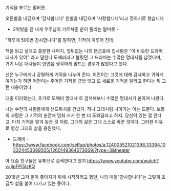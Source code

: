 
기적을 부르는 말버릇..

오른발을 내딛으며 '감사합니다'
왼발을 내딛으며 '사랑합니다'라고 정하기로 했습니다 
- 2억빚을 진 내게 우주님이 가르쳐준 운이 풀리는 말버릇 - 

"하루에 500번 감사합니다"를 말하면, 기적이 이루어 진데,

책을 읽고 설레고 흥분한 나머지, 앞뒤없는 나의 뜬금포에 집사람은 "아 비슷한 드라마 대사가 있어" 라고 말한다
도깨비라고 불렸던 그 드라마는 수많은 명대사를 남겼다며, 거기 나온 대사들이 한번쯤 생각하게 많드는
경우가 많았다고 했다. 

신은 누구에게나 공평하게 기적을 나누어 준다. 어떤이는 그것에 대해 감사하고 귀하게 여기는가 하면
어떤이는 주어진 기적을 금방 잊고 또 새로운 기적을 달라고 한다는 뭐 그런 내용이었다.

대충 이러했는데, 추가로 도깨비 명대사 로 검색해보니 수많은 명대사가 쏟아져 나왔다.

나는 수천의 사람들에게 샌드위치를 건넸다. 허나 그대처럼 나아가는 이는 드물다. 보통의 사람은 그 기적의 순간애
멈춰 서서 한 번 더 도와달라고 하지. 당신이 있는 걸 안다고. 마치 기적을 맡겨 놓은 것 처럼. 
그대의 삶은 그대 스스로 바꾼 것이다. 그러한 이유로 항상 그대의 삶을 응원했다.
- 도깨비 - 
https://www.facebook.com/selfup/photos/a.124005521021398.33394.103324453089505/1260149364073669/?type=3&theater

아 요즘 친구들은 유투브로 검색한다고 했지
https://www.youtube.com/watch?v=IjpFPi5IzKQ

2018년 그저 운이 좋아지기 위해 시작하려고 헸던, 나의 매일"감사합니다"는 그렇게 조금씩 살을 붙여 나가고 있는 중이다.

